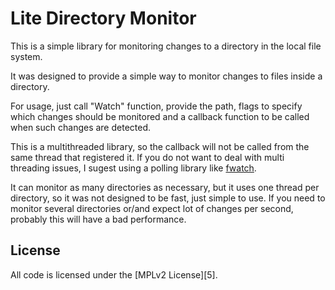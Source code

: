 # Lite Directory Monitor

This is a simple library for monitoring changes to a directory in the local file system.

It was designed to provide a simple way to monitor changes to files inside a directory. 

For usage, just call "Watch" function, provide the path, flags to specify which changes should be monitored and a callback function to be called when such changes are detected.

This is a multithreaded library, so the callback will not be called from the same thread that registered it. If you do not want to deal with multi threading issues, I sugest using a polling library like [fwatch][1].

It can monitor as many directories as necessary, but it uses one thread per directory, so it was not designed to be fast, just simple to use. If you need to monitor several directories or/and expect lot of changes per second, probably this will have a bad performance.

## License

All code is licensed under the [MPLv2 License][5].

[1]: https://github.com/bcsanches/lfwatch
